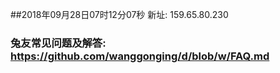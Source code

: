 ##2018年09月28日07时12分07秒 新址: 159.65.80.230
### 兔友常见问题及解答: https://github.com/wanggonging/d/blob/w/FAQ.md
